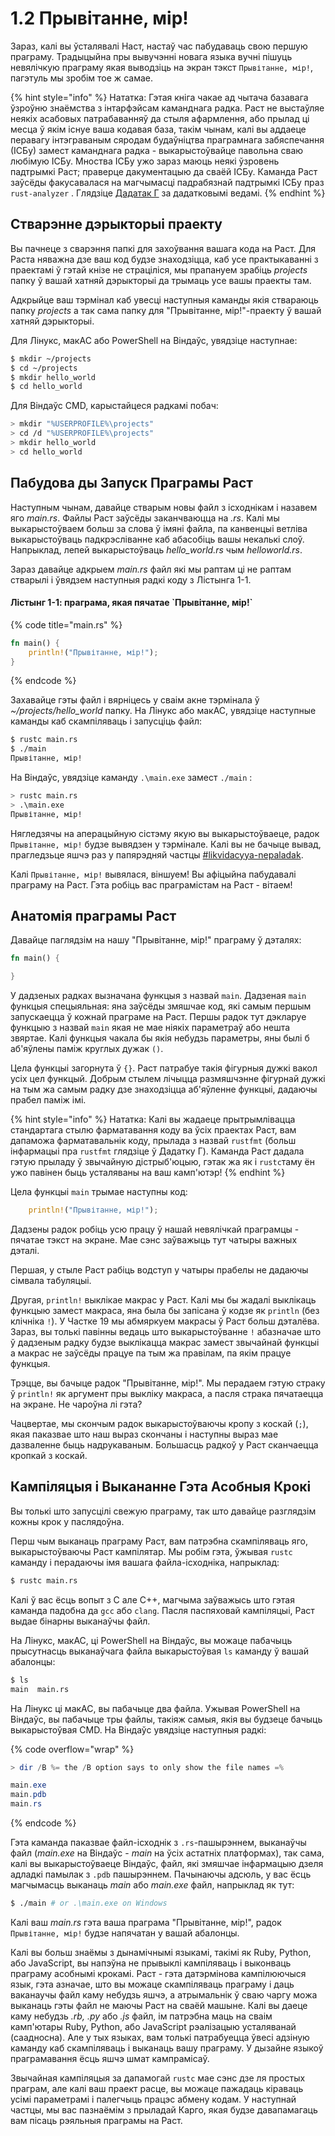 # 1.2 Прывітанне, мір!

Зараз, калі вы ўсталявалі Hаст, настаў час пабудаваць свою першую праграму. Традыцыйна пры вывучэнні новага языка вучні пішуць невялічкую праграму якая выводзіць на экран тэкст `Прывітанне, мір!`, пагэтуль мы зробім тое ж самае.&#x20;

{% hint style="info" %}
Нататка: Гэтая кніга чакае ад чытача базавага ўзроўню знаёмства з інтарфэйсам каманднага радка. Раст не выстаўляе неякіх асабовых патрабаванняў да стыля афармлення, або прылад ці месца ў якім існуе ваша кодавая база, такім чынам, калі вы аддаеце перавагу інтэграваным сяродам будаўніцтва праграмнага забяспечання (ІСБу) замест каманднага радка - выкарыстоўвайце павольна сваю любімую ICБу. Мноства ІСБу ужо зараз маюць неякі ўзровень падтрымкі Раст; праверце дакументацыю да сваёй ІСБу. Каманда Раст заўсёды факусавалася на магчымасці падрабязнай падтрымкі ІСБу праз `rust-analyzer` . Глядзіце [Дадатак Г](https://doc.rust-lang.org/stable/book/appendix-04-useful-development-tools.html) за дадатковымі ведамі.&#x20;
{% endhint %}

## Стварэнне дэрыкторыі праекту

Вы пачнеце з сварэння папкі для захоўвання вашага кода на Раст. Для Раста няважна дзе ваш код будзе знаходзіцца, каб усе практыкаванні з праектамі ў гэтай кнізе не страціліся, мы прапануем зрабіць _projects_ папку ў вашай хатняй дэрыкторыі да трымаць усе вашы праекты там.&#x20;

Адкрыйце ваш тэрмінал каб увесці наступныя каманды якія ствараюць папку _projects_ а так сама папку для "Прывітанне, мір!"-праекту ў вашай хатняй дэрыкторыі.&#x20;

Для Лінукс, макАС або PowerShell на Віндаўс, увядзіце наступнае:&#x20;

```bash
$ mkdir ~/projects
$ cd ~/projects
$ mkdir hello_world
$ cd hello_world
```

Для Віндаўс CMD, карыстайцеся радкамі побач:&#x20;

```sh
> mkdir "%USERPROFILE%\projects"
> cd /d "%USERPROFILE%\projects"
> mkdir hello_world
> cd hello_world
```

## Пабудова ды Запуск Праграмы Раст

Наступным чынам, давайце стварым новы файл з ісходнікам і назавем яго _main.rs_. Файлы Раст заўсёды заканчваюцца на _.rs_. Калі мы выкарыстоўваем больш за слова ў імяні файла, па канвенцыі ветліва выкарыстоўваць падкрэсліванне каб абасобіць вашы некалькі слоў. Напрыклад, лепей выкарыстоўваць _hello\_world.rs_ чым _helloworld.rs_.

Зараз давайце адкрыем _main.rs_ файл які мы раптам ці не раптам стварылі і ўвядзем наступныя радкі коду з Лістынга 1-1.

&#x20;

#### Лістынг 1-1: праграма, якая пячатае \`Прывітанне, мір!\`&#x20;

{% code title="main.rs" %}
```rust
fn main() {
    println!("Прывітанне, мір!");
}
```
{% endcode %}

Захавайце гэты файл і вярніцесь у сваім акне тэрмінала ў _\~/projects/hello\_world_ папку. На Лінукс або макАС, увядзіце наступные каманды каб скампіляваць і запусціць файл:

```bash
$ rustc main.rs
$ ./main
Прывітанне, мір!
```

На Віндаўс, увядзіце каманду `.\main.exe` замест `./main` :

```bash
> rustc main.rs
> .\main.exe
Прывітанне, мір!
```

Нягледзячы на аперацыйную сістэму якую вы выкарыстоўваеце, радок `Прывітанне, мір!` будзе вывядзен у тэрмінале. Калі вы не бачыце вывад, прагледзьце яшчэ раз  у папярэдняй частцы [#likvidacyya-nepaladak](1.1-ustano-ka.md#likvidacyya-nepaladak "mention").&#x20;

Калі `Прывітанне, мір!` вывялася, віншуем! Вы афіцыйна пабудавалі праграму на Раст. Гэта робіць вас праграмістам на Раст - вітаем!

## Анатомія праграмы Раст

Давайце паглядзім на нашу "Прывітанне, мір!" праграму ў дэталях:&#x20;

```rust
fn main() {

}
```

У дадзеных радках вызначана функцыя з назвай `main`. Дадзеная `main` функцыя спецыяльная: яна заўсёды змяшчае код, які самым першым запускаецца ў кожнай праграме на Раст. Першы радок тут дэкларуе функцыю з назвай `main` якая не мае ніякіх параметраў або нешта звяртае. Калі функцыя чакала бы якія небудзь параметры, яны былі б аб'яўлены паміж круглых дужак `()`.&#x20;

Цела функцыі загорнута ў `{}`. Раст патрабуе такія фігурныя дужкі вакол усіх цел функцый. Добрым стылем лічыцца размяшчэнне фігурнай дужкі на тым жа самым радку дзе знаходзіцца аб'яўленне функцыі, дадаючы прабел паміж імі.&#x20;

{% hint style="info" %}
Нататка: Калі вы жадаеце прытрымлівацца стандартага стылю фарматавання коду ва ўсіх праектах Раст, вам дапаможа фарматавальнік коду, прылада з назвай `rustfmt` (больш інфармацыі пра `rustfmt` глядзіце ў Дадатку Г). Каманда Раст дадала гэтую прыладу ў звычайную дістрыб'юцыю, гэтак жа як і `rustс`таму ён ужо павінен быць усталяваны на ваш камп'ютэр!
{% endhint %}

Цела функцыі `main` трымае наступны код:

```rust
    println!("Прывітанне, мір!");
```

Дадзены радок робіць усю працу ў нашай невялічкай праграмцы - пячатае тэкст на экране. Мае сэнс заўважыць тут чатыры важных дэталі.&#x20;

Першая, у стыле Раст рабіць водступ у чатыры прабелы не дадаючы сімвала табуляцыі.

Другая, `println!` выклікае макрас у Раст. Калі мы бы жадалі выклікаць функцыю замест макраса, яна была бы запісана ў кодзе як `println` (без клічніка `!`). У Частке 19 мы абмяркуем   макрасы ў Раст больш дэталёва. Зараз, вы толькі павінны ведаць што выкарыстоўванне `!` абазначае што ў дадзеным радку будзе выклікацца макрас замест звычайнай функцыі а макрас не заўсёды працуе па тым жа правілам, па якім працуе функцыя. &#x20;

Трэцце, вы бачыце радок "Прывітанне, мір!". Мы перадаем гэтую страку ў `println!` як аргумент пры выкліку макраса, а пасля страка пячатаецца на экране. Не чароўна лі гэта? &#x20;

Чацвертае, мы скончым радок выкарыстоўваючы кропу з коскай (`;`), якая паказвае што наш выраз скончаны і наступны выраз мае дазваленне быць надрукаваным. Большасць радкоў у Раст сканчаецца кропкай з коскай.&#x20;

## Кампіляцыя і Выкананне Гэта Асобныя Крокі

Вы толькі што запусцілі свежую праграму, так што давайце разглядзім кожны крок у паслядоўна.&#x20;

Перш чым выканаць праграму Раст, вам патрэбна скампіляваць яго, выкарыстоўваючы Раст кампілятар. Мы робім гэта, ўжывая `rustc` каманду і перадаючы імя вашага файла-ісходніка, напрыклад:&#x20;

```bash
$ rustc main.rs
```

Калі ў вас ёсць вопыт з C але С++, магчыма заўважысь што гэтая каманда падобна да `gcc` або `clang`. Пасля паспяховай кампіляцыі, Раст выдае бінарны выканаўчы файл.&#x20;

На Лінукс, макАС, ці PowerShell на Віндаўс, вы можаце пабачыць прысутнасць выканаўчага файла выкарыстоўвая `ls` каманду ў вашай абалонцы:&#x20;

```bash
$ ls
main  main.rs
```

На Лінукс ці макАС, вы пабачыце два файла. Ужывая PowerShell на Віндаўс, вы пабачыце тры файлы, такіяж самыя, якія вы будзеце бачыць выкарыстоўвая CMD. На Віндаўс увядзіце наступныя радкі:&#x20;

{% code overflow="wrap" %}
```powershell
> dir /B %= the /B option says to only show the file names =%

main.exe
main.pdb
main.rs
```
{% endcode %}

Гэта каманда паказвае файл-ісходнік з `.rs`-пашырэннем, выканаўчы файл (_main.exe_ на Віндаўс - _main_ на ўсіх астатніх платформах), так сама, калі вы выкарыстоўваеце Віндаўс,  файл, які змяшчае інфармацыю дзеля адладкі памылак з `.pdb` пашырэннем. Пачынаючы адсюль, у вас ёсць магчымасць выканаць _main_ або _main.exe_ файл, напрыклад як тут:&#x20;

```bash
$ ./main # or .\main.exe on Windows
```

Калі ваш _main.rs_ гэта ваша праграма "Прывітанне, мір!",  радок `Прывітанне, мір!` будзе напячатан у вашай абалонцы.&#x20;

Калі вы больш знаёмы з дынамічнымі языкамі, такімі як Ruby, Python, або JavaScript, вы напэўна не прывыклі кампіляваць і выконваць праграму асобнымі крокамі. Раст - гэта  датэрмінова кампілюючыся язык, гэта азначае, што вы можаце  скампіляваць праграму і даць ваканаучы файл каму небудзь яшчэ, а атрымальнік ў сваю чаргу можа выканаць гэты файл не маючы Раст на сваёй машыне. Калі вы даеце каму небудзь _.rb,_ _.py_ або _.js_ файл, ім патрэбна маць на сваім камп'ютары Ruby, Python, або JavaScript рэалізацыю усталяванай (саадносна). Але у тых языках, вам толькі патрабуецца ўвесі адзіную каманду каб скампіляваць і выканаць вашу праграму. У дызайне языкоў праграмавання ёсць яшчэ шмат кампрамісаў.&#x20;

Звычайная кампіляцыя за дапамогай `rustc` мае сэнс дзе ля простых праграм, але калі ваш праект расце, вы можаце пажадаць кіраваць усімі параметрамі і палегчыць працэс абмену кодам. У наступнай частцы, мы вас пазнаёмім з прыладай Карго, якая будзе давапамагаць вам пісаць рэяльныя праграмы на Раст.&#x20;
